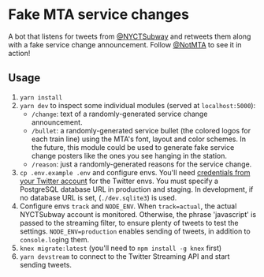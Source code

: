 # Fake MTA service changes
A bot that listens for tweets from [@NYCTSubway](http://twitter.com/NYCTSubway) and retweets them along with a fake service change announcement. Follow [@NotMTA](http://twitter.com/notmta) to see it in action!

## Usage
1. `yarn install`
2. `yarn dev` to inspect some individual modules (served at `localhost:5000`):
    - `/change`: text of a randomly-generated service change announcement.
    - `/bullet`: a randomly-generated service bullet (the colored logos for each train line) using the MTA's font, layout and color schemes. In the future, this module could be used to generate fake service change posters like the ones you see hanging in the station.
    - `/reason`: just a randomly-generated reasons for the service change.
3. `cp .env.example .env` and configure envs. You'll need [credentials from your Twitter account](http://apps.twitter.com/) for the Twitter envs. You must specify a PostgreSQL database URL in production and staging. In development, if no database URL is set, (`./dev.sqlite3`) is used.
4. Configure envs `track` and `NODE_ENV`. When `track=actual`, the actual NYCTSubway account is monitored. Otherwise, the phrase 'javascript' is passed to the streaming filter, to ensure plenty of tweets to test the settings. `NODE_ENV=production` enables sending of tweets, in addition to `console.log`ing them.
5. `knex migrate:latest` (you'll need to `npm install -g knex` first)
6. `yarn devstream` to connect to the Twitter Streaming API and start sending tweets.
